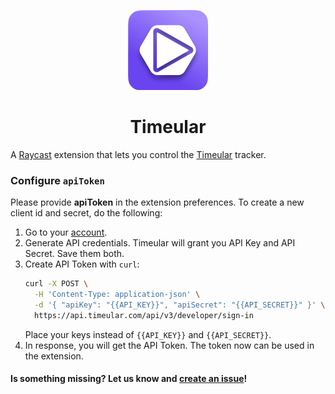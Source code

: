 <p align="center">
  <img src="assets/icon.png" height="128">
  <h1 align="center">Timeular</h1>
</p>

A
[Raycast](https://raycast.com/)
extension that lets you control
the [Timeular](https://timeular.com/)
tracker.

<!-- put a screencast here -->

### Configure `apiToken`

Please provide **apiToken** in the extension preferences.
To create a new client id and secret, do the following:
1. Go to your [account](https://app.timeular.com/#/settings/account).
2. Generate API credentials.
   Timeular will grant you API Key and API Secret.
   Save them both.
3. Create API Token with `curl`:
   ```sh
   curl -X POST \
     -H 'Content-Type: application-json' \
     -d '{ "apiKey": "{{API_KEY}}", "apiSecret": "{{API_SECRET}}" }' \
     https://api.timeular.com/api/v3/developer/sign-in
   ```
   Place your keys instead of `{{API_KEY}}` and `{{API_SECRET}}`.
4. In response, you will get the API Token.
   The token now can be used in the extension.

#### Is something missing? Let us know and [create an issue](https://github.com/raycast/extensions/issues/new/choose)!
